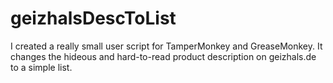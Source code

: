 # geizhalsDescToList

I created a really small user script for TamperMonkey and GreaseMonkey.
It changes the hideous and hard-to-read product description on geizhals.de to a simple list.

